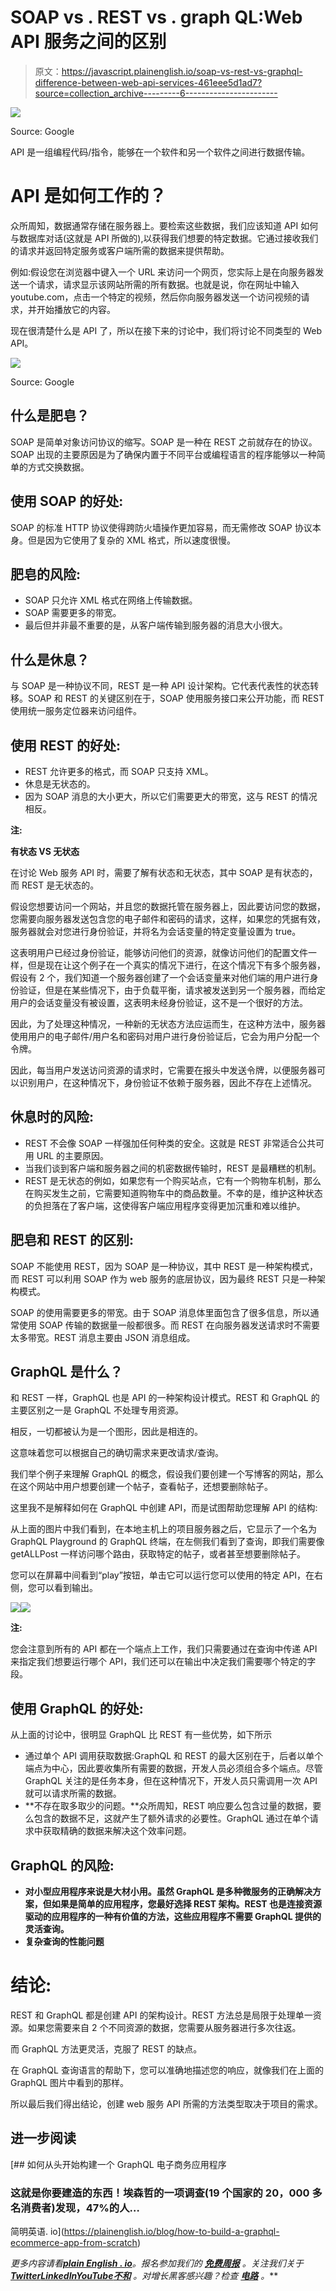 # SOAP vs . REST vs . graph QL:Web API 服务之间的区别

> 原文：<https://javascript.plainenglish.io/soap-vs-rest-vs-graphql-difference-between-web-api-services-461eee5d1ad7?source=collection_archive---------6----------------------->

![](img/ab5d780c1f6f004b322482110f5c740b.png)

Source: Google

API 是一组编程代码/指令，能够在一个软件和另一个软件之间进行数据传输。

# API 是如何工作的？

众所周知，数据通常存储在服务器上。要检索这些数据，我们应该知道 API 如何与数据库对话(这就是 API 所做的),以获得我们想要的特定数据。它通过接收我们的请求并返回特定服务或客户端所需的数据来提供帮助。

例如:假设您在浏览器中键入一个 URL 来访问一个网页，您实际上是在向服务器发送一个请求，请求显示该网站所需的所有数据。也就是说，你在网址中输入 youtube.com，点击一个特定的视频，然后你向服务器发送一个访问视频的请求，并开始播放它的内容。

现在很清楚什么是 API 了，所以在接下来的讨论中，我们将讨论不同类型的 Web API。

![](img/b53c356755945e389bdf3d320f1404c6.png)

Source: Google

## 什么是肥皂？

SOAP 是简单对象访问协议的缩写。SOAP 是一种在 REST 之前就存在的协议。SOAP 出现的主要原因是为了确保内置于不同平台或编程语言的程序能够以一种简单的方式交换数据。

## 使用 SOAP 的好处:

SOAP 的标准 HTTP 协议使得跨防火墙操作更加容易，而无需修改 SOAP 协议本身。但是因为它使用了复杂的 XML 格式，所以速度很慢。

## 肥皂的风险:

*   SOAP 只允许 XML 格式在网络上传输数据。
*   SOAP 需要更多的带宽。
*   最后但并非最不重要的是，从客户端传输到服务器的消息大小很大。

## 什么是休息？

与 SOAP 是一种协议不同，REST 是一种 API 设计架构。它代表代表性的状态转移。SOAP 和 REST 的关键区别在于，SOAP 使用服务接口来公开功能，而 REST 使用统一服务定位器来访问组件。

## 使用 REST 的好处:

*   REST 允许更多的格式，而 SOAP 只支持 XML。
*   休息是无状态的。
*   因为 SOAP 消息的大小更大，所以它们需要更大的带宽，这与 REST 的情况相反。

**注:**

**有状态 VS 无状态**

在讨论 Web 服务 API 时，需要了解有状态和无状态，其中 SOAP 是有状态的，而 REST 是无状态的。

假设您想要访问一个网站，并且您的数据托管在服务器上，因此要访问您的数据，您需要向服务器发送包含您的电子邮件和密码的请求，这样，如果您的凭据有效，服务器就会对您进行身份验证，并将名为会话变量的特定变量设置为 true。

这表明用户已经过身份验证，能够访问他们的资源，就像访问他们的配置文件一样，但是现在让这个例子在一个真实的情况下进行，在这个情况下有多个服务器，假设有 2 个，我们知道一个服务器创建了一个会话变量来对他们端的用户进行身份验证，但是在某些情况下，由于负载平衡，请求被发送到另一个服务器，而给定用户的会话变量没有被设置，这表明未经身份验证，这不是一个很好的方法。

因此，为了处理这种情况，一种新的无状态方法应运而生，在这种方法中，服务器使用用户的电子邮件/用户名和密码对用户进行身份验证后，它会为用户分配一个令牌。

因此，每当用户发送访问资源的请求时，它需要在报头中发送令牌，以便服务器可以识别用户，在这种情况下，身份验证不依赖于服务器，因此不存在上述情况。

## 休息时的风险:

*   REST 不会像 SOAP 一样强加任何种类的安全。这就是 REST 非常适合公共可用 URL 的主要原因。
*   当我们谈到客户端和服务器之间的机密数据传输时，REST 是最糟糕的机制。
*   REST 是无状态的例如，如果您有一个购买站点，它有一个购物车机制，那么在购买发生之前，它需要知道购物车中的商品数量。不幸的是，维护这种状态的负担落在了客户端，这使得客户端应用程序变得更加沉重和难以维护。

## 肥皂和 REST 的区别:

SOAP 不能使用 REST，因为 SOAP 是一种协议，其中 REST 是一种架构模式，而 REST 可以利用 SOAP 作为 web 服务的底层协议，因为最终 REST 只是一种架构模式。

SOAP 的使用需要更多的带宽。由于 SOAP 消息体里面包含了很多信息，所以通常使用 SOAP 传输的数据量一般都很多。而 REST 在向服务器发送请求时不需要太多带宽。REST 消息主要由 JSON 消息组成。

## GraphQL 是什么？

和 REST 一样，GraphQL 也是 API 的一种架构设计模式。REST 和 GraphQL 的主要区别之一是 GraphQL 不处理专用资源。

相反，一切都被认为是一个图形，因此是相连的。

这意味着您可以根据自己的确切需求来更改请求/查询。

我们举个例子来理解 GraphQL 的概念，假设我们要创建一个写博客的网站，那么在这个网站中用户想要创建一个帖子，查看帖子，还想要删除帖子。

这里我不是解释如何在 GraphQL 中创建 API，而是试图帮助您理解 API 的结构:

从上面的图片中我们看到，在本地主机上的项目服务器之后，它显示了一个名为 GraphQL Playground 的 GraphQL 终端，在左侧我们看到了查询，即我们需要像 getALLPost 一样访问哪个路由，获取特定的帖子，或者甚至想要删除帖子。

您可以在屏幕中间看到“play”按钮，单击它可以运行您可以使用的特定 API，在右侧，您可以看到输出。

![](img/5b41b48a74f4e19c97d2b727b238564f.png)![](img/88f4aa2daf4c3cb0c3784ed0d32e4364.png)

**注:**

您会注意到所有的 API 都在一个端点上工作，我们只需要通过在查询中传递 API 来指定我们想要运行哪个 API，我们还可以在输出中决定我们需要哪个特定的字段。

## 使用 GraphQL 的好处:

从上面的讨论中，很明显 GraphQL 比 REST 有一些优势，如下所示

*   通过单个 API 调用获取数据:GraphQL 和 REST 的最大区别在于，后者以单个端点为中心，因此要收集所有需要的数据，开发人员必须组合多个端点。尽管 GraphQL 关注的是任务本身，但在这种情况下，开发人员只需调用一次 API 就可以请求所需的数据。
*   **不存在取多取少的问题。**众所周知，REST 响应要么包含过量的数据，要么包含的数据不足，这就产生了额外请求的必要性。GraphQL 通过在单个请求中获取精确的数据来解决这个效率问题。

## GraphQL 的风险:

*   **对小型应用程序来说是大材小用。虽然 GraphQL 是多种微服务的正确解决方案，但如果是简单的应用程序，您最好选择 REST 架构。REST 也是连接资源驱动的应用程序的一种有价值的方法，这些应用程序不需要 GraphQL 提供的灵活查询。**
*   **复杂查询的性能问题**

# 结论:

REST 和 GraphQL 都是创建 API 的架构设计。REST 方法总是局限于处理单一资源。如果您需要来自 2 个不同资源的数据，您需要从服务器进行多次往返。

而 GraphQL 方法更灵活，克服了 REST 的缺点。

在 GraphQL 查询语言的帮助下，您可以准确地描述您的响应，就像我们在上面的 GraphQL 图片中看到的那样。

所以最后我们得出结论，创建 web 服务 API 所需的方法类型取决于项目的需求。

## 进一步阅读

[](https://plainenglish.io/blog/how-to-build-a-graphql-ecommerce-app-from-scratch) [## 如何从头开始构建一个 GraphQL 电子商务应用程序

### 这就是你要建造的东西！埃森哲的一项调查(19 个国家的 20，000 多名消费者)发现，47%的人…

简明英语. io](https://plainenglish.io/blog/how-to-build-a-graphql-ecommerce-app-from-scratch) 

*更多内容请看*[***plain English . io***](https://plainenglish.io/)*。报名参加我们的* [***免费周报***](http://newsletter.plainenglish.io/) *。关注我们关于*[***Twitter***](https://twitter.com/inPlainEngHQ)[***LinkedIn***](https://www.linkedin.com/company/inplainenglish/)*[***YouTube***](https://www.youtube.com/channel/UCtipWUghju290NWcn8jhyAw)*[***不和***](https://discord.gg/GtDtUAvyhW) *。对增长黑客感兴趣？检查* [***电路***](https://circuit.ooo/) *。***